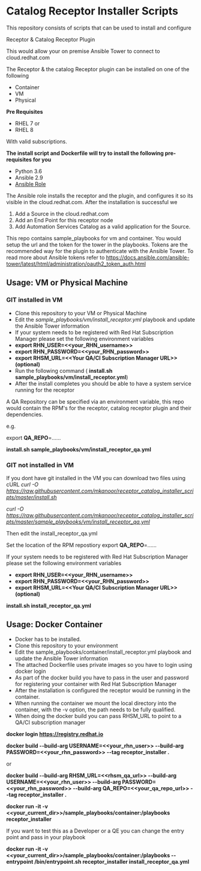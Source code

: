 # Catalog Receptor Installer Scripts

This repository consists of scripts that can be used to install and configure

 Receptor & 
 Catalog Receptor Plugin

This would allow your on premise Ansible Tower to connect to cloud.redhat.com

The Receptor & the catalog Receptor plugin can be installed on one of the following

 - Container
 - VM
 - Physical 

**Pre Requisites**

 - RHEL 7 or
 - RHEL 8
  
 With valid subscriptions.

**The install script and Dockerfile will try to install the following pre-requisites for you**

 - Python 3.6
 - Ansible 2.9
 - [Ansible Role](https://galaxy.ansible.com/mkanoor/catalog_receptor_installer)

The Ansible role installs the receptor and the plugin, and configures it so its visible in the cloud.redhat.com. After the installation is successful we
1. Add a Source in the cloud.redhat.com
2. Add an End Point for this receptor node
3. Add Automation Services Catalog as a valid application for the Source.

This repo contains sample_playbooks for vm and container. You would setup the url and the token for the tower in the playbooks. Tokens are the recommended way for the plugin to authenticate with the Ansible Tower. To read more about Ansible tokens refer to https://docs.ansible.com/ansible-tower/latest/html/administration/oauth2_token_auth.html

## Usage: VM or Physical Machine

### GIT installed in VM
 - Clone this repository to your VM or Physical Machine
 - Edit the *sample_playbooks/vm/install_receptor.yml* playbook and update the Ansible Tower information
 - If your system needs to be registered with Red Hat Subscription Manager please set the following environment variables
 - **export RHN_USER=<<your_RHN_username>>**
 - **export RHN_PASSWORD=<<your_RHN_password>>**
 - **export RHSM_URL=<<Your QA/CI Subscription Manager URL>> (optional)**
 - Run the following command ( **install.sh sample_playbooks/vm/install_receptor.yml**)
 - After the install completes you should be able to have a system service running for the receptor

A QA Repository can be specified via an environment variable, this repo would contain the  RPM's for the receptor, catalog receptor plugin and their dependencies.

e.g.

export **QA_REPO**=......

**install.sh sample_playbooks/vm/install_receptor_qa.yml**

### GIT not installed in VM

If you dont have git installed in the VM you can download two files using cURL
*curl -O https://raw.githubusercontent.com/mkanoor/receptor_catalog_installer_scripts/master/install.sh*


*curl -O https://raw.githubusercontent.com/mkanoor/receptor_catalog_installer_scripts/master/sample_playbooks/vm/install_receptor_qa.yml*

Then edit the install_receptor_qa.yml

Set the location of the RPM repostiory
export **QA_REPO**=......


If your system needs to be registered with Red Hat Subscription Manager please set the following environment variables
 - **export RHN_USER=<<your_RHN_username>>**
 - **export RHN_PASSWORD=<<your_RHN_password>>**
 - **export RHSM_URL=<<Your QA/CI Subscription Manager URL>> (optional)**

**install.sh install_receptor_qa.yml**


## Usage: Docker Container

- Docker has to be installed.
- Clone this repository to your environment
- Edit the sample_playbooks/container/install_receptor.yml playbook and update the Ansible Tower information
- The attached Dockerfile uses private images so you have to login using docker login
- As part of the docker build you have to pass in the user and password for registering your container with Red Hat Subscription Manager
- After the installation is configured the receptor would be running in the container.
- When running the container we mount the local directory into the container, with the -v option, the path needs to be fully qualified.
- When doing the docker build you can pass RHSM_URL to point to a QA/CI subscription manager


**docker login https://registry.redhat.io**

**docker build --build-arg USERNAME=<<your_rhn_user>> --build-arg  PASSWORD=<<your_rhn_password>> --tag receptor_installer .**

or

**docker build --build-arg RHSM_URL=<<rhsm_qa_url>> --build-arg USERNAME=<<your_rhn_user>> --build-arg  PASSWORD=<<your_rhn_password>> --build-arg  QA_REPO=<<your_qa_repo_url>> --tag receptor_installer .**

**docker run -it  -v <<your_current_dir>>/sample_playbooks/container:/playbooks receptor_installer**

If you want to test this as a Developer or a QE you can change the entry point and pass in your playbook

**docker run -it -v <<your_current_dir>>/sample_playbooks/container:/playbooks --entrypoint /bin/entrypoint.sh receptor_installer install_receptor_qa.yml**

